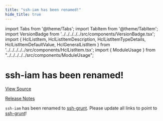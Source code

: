 ```yaml
---
title: "ssh-iam has been renamed!"
hide_title: true
---
```


import Tabs from '@theme/Tabs';
import TabItem from '@theme/TabItem';
import VersionBadge from '../../../../../src/components/VersionBadge.tsx';
import { HclListItem, HclListItemDescription, HclListItemTypeDetails, HclListItemDefaultValue, HclGeneralListItem } from '../../../../../src/components/HclListItem.tsx';
import { ModuleUsage } from "../../../../../src/components/ModuleUsage";

<VersionBadge repoTitle="Security Modules" version="0.71.2" lastModifiedVersion="0.13.0"/>

# ssh-iam has been renamed!

<a href="https://github.com/gruntwork-io/terraform-aws-security/tree/v0.71.2/modules/ssh-iam" className="link-button" title="View the source code for this module in GitHub.">View Source</a>

<a href="https://github.com/gruntwork-io/terraform-aws-security/releases/tag/v0.13.0" className="link-button" title="Release notes for only versions which impacted this module.">Release Notes</a>

`ssh-iam` has been renamed to [ssh-grunt](https://github.com/gruntwork-io/terraform-aws-security/tree/v0.71.2/modules/ssh-grunt). Please update all links to point to
[ssh-grunt](https://github.com/gruntwork-io/terraform-aws-security/tree/v0.71.2/modules/ssh-grunt)!


<!-- ##DOCS-SOURCER-START
{
  "originalSources": [
    "https://github.com/gruntwork-io/terraform-aws-security/tree/v0.71.2/modules/ssh-iam/readme.md",
    "https://github.com/gruntwork-io/terraform-aws-security/tree/v0.71.2/modules/ssh-iam/variables.tf",
    "https://github.com/gruntwork-io/terraform-aws-security/tree/v0.71.2/modules/ssh-iam/outputs.tf"
  ],
  "sourcePlugin": "module-catalog-api",
  "hash": "710ee2ca6e3242009ce96818a4a8c271"
}
##DOCS-SOURCER-END -->
